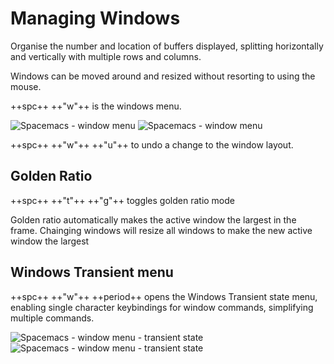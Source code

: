 # Managing Windows

Organise the number and location of buffers displayed, splitting horizontally and vertically with multiple rows and columns.  

Windows can be moved around and resized without resorting to using the mouse.

++spc++ ++"w"++ is the windows menu.

![Spacemacs - window menu](https://github.com/practicalli/graphic-design/blob/live/editors/spacemacs/screenshots/menus/spacemacs-menu-window-light.png?raw=true#only-light)
![Spacemacs - window menu](https://github.com/practicalli/graphic-design/blob/live/editors/spacemacs/screenshots/menus/spacemacs-menu-window-dark.png?raw=true#only-dark)

++spc++ ++"w"++ ++"u"++ to undo a change to the window layout.


## Golden Ratio 

++spc++ ++"t"++ ++"g"++ toggles golden ratio mode

Golden ratio automatically makes the active window the largest in the frame.  Chainging windows will resize all windows to make the new active window the largest


## Windows Transient menu

++spc++ ++"w"++ ++period++ opens the Windows Transient state menu, enabling single character keybindings for window commands, simplifying multiple commands.

![Spacemacs - window menu - transient state](https://github.com/practicalli/graphic-design/blob/live/editors/spacemacs/screenshots/menus/spacemacs-transient-state-windows-light.png?raw=true#only-light)
![Spacemacs - window menu - transient state](https://github.com/practicalli/graphic-design/blob/live/editors/spacemacs/screenshots/menus/spacemacs-transient-state-windows-dark.png?raw=true#only-dark)
